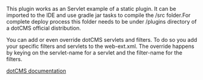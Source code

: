 This plugin works as an Servlet example of a static plugin. It can be imported to the IDE and use gradle jar tasks to compile the /src folder.For complete deploy process this folder needs to be under /plugins directory of a dotCMS official distribution.

You can add or even override dotCMS servlets and filters. To do so you add your specific filters and servlets to the web-ext.xml. The override happens by keying on the servlet-name for a servlet and the filter-name for the filters.

[dotCMS documentation](https://dotcms.com/docs/latest/servlets-and-filters)
